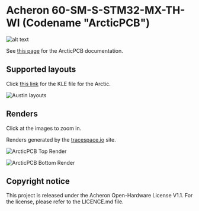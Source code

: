 # Acheron 60-SM-S-STM32-MX-TH-WI (Codename "ArcticPCB")

![alt text](https://raw.githubusercontent.com/Gondolindrim/acheronLibrary/master/graphics/acheronReadme.png "Acheron Logo")

See [this page](https://gondolindrim.github.io/AcheronDocs/arctic/intro.html) for the ArcticPCB documentation.

## Supported layouts

Click [this link](http://www.keyboard-layout-editor.com/#/gists/73be427d3e8086a9253feece2dae6974) for the KLE file for the Arctic.

![Austin layouts](https://github.com/Gondolindrim/ArcticPCB/raw/master/graphics/KLE/arcticKLE.png)

## Renders

Click at the images to zoom in.

Renders generated by the [tracespace.io](https://tracespace.io/view/) site.

![ArcticPCB Top Render](https://github.com/Gondolindrim/ArcticPCB/raw/master/graphics/renders/topRender.png)

![ArcticPCB Bottom Render](https://github.com/Gondolindrim/ArcticPCB/raw/master/graphics/renders/bottomRender.png)


## Copyright notice

This project is released under the Acheron Open-Hardware License V1.1. For the license, please refer to the LICENCE.md file.
